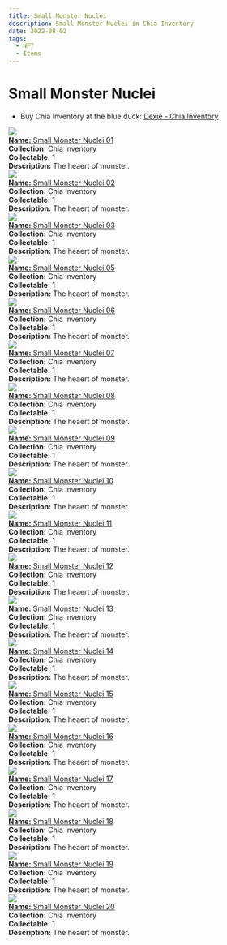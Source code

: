 ```yaml
---
title: Small Monster Nuclei
description: Small Monster Nuclei in Chia Inventory
date: 2022-08-02
tags:
  - NFT
  - Items
---
```


# Small Monster Nuclei

- Buy Chia Inventory at the blue duck: [Dexie - Chia Inventory](https://dexie.space/offers/col16fpva26fhdjp2echs3cr7c30gzl7qe67hu9grtsjcqldz354asjsyzp6wx/xch)

<div class="item_thumbnail_detail">
<img src="https://wgyl3e3wfirnyuy6qti7amonvhkoymw5lzuq4bstly23rvtm.arweave.net/sbC9k3YqItxT-HoTR8DHNqdTsMt-1eaQ4G_U141uNZs"><br/>
<div><a href="https://www.spacescan.io/xch/coin/0x5b5f789d368c145ebb47905bc0ad6e458c20875eccabb8ede5e624f2a1767c37"><strong>Name:</strong> Small Monster Nuclei 01</a></div>
<div><strong>Collection:</strong> Chia Inventory</div>
<div><strong>Collectable:</strong> 1</div>
<div><strong>Description:</strong> The heaert of monster.</div>
</div>
<div class="item_thumbnail_detail">
<img src="https://vkcpfsrv2rlcavfpeksskhjmr4ebttlym3bhicmca7ad5vuuuy.arweave.net/qoTy-yjXUViBUryKlJR0sjwgZzXhmwnQJggfAPtaUpo"><br/>
<div><a href="https://www.spacescan.io/xch/coin/0x688ad468176bdd2f7794fbf84e7af194cce815d1ca59cb0dba27e78e98a753d7"><strong>Name:</strong> Small Monster Nuclei 02</a></div>
<div><strong>Collection:</strong> Chia Inventory</div>
<div><strong>Collectable:</strong> 1</div>
<div><strong>Description:</strong> The heaert of monster.</div>
</div>
<div class="item_thumbnail_detail">
<img src="https://f54rmzluxu4shfd7srsqlszxnqjlckymyu4cxhnzic3emeneym.arweave.net/L3kWZXS9OSOUf5RlBcs3bBKxKwzFOCuduUC2-RhGkww"><br/>
<div><a href="https://www.spacescan.io/xch/coin/0x01d497e43d8eecfd40955470dc8a5cfab87542fe0c255a61afe38ae93ad31666"><strong>Name:</strong> Small Monster Nuclei 03</a></div>
<div><strong>Collection:</strong> Chia Inventory</div>
<div><strong>Collectable:</strong> 1</div>
<div><strong>Description:</strong> The heaert of monster.</div>
</div>
<div class="item_thumbnail_detail">
<img src="https://2poutlkq3g6sgizdbevuuqm6laucjn63sludl4s6cqcikxrnapeq.arweave.net/091JrVDZvSMjIwkrSkGeWCgkt9uS6DXyXhQEhV4tA8k"><br/>
<div><a href="https://www.spacescan.io/xch/coin/0xc570981b82468246337f2e195f3f8298bd3869315716d2fc9e56e8237811e6d0"><strong>Name:</strong> Small Monster Nuclei 05</a></div>
<div><strong>Collection:</strong> Chia Inventory</div>
<div><strong>Collectable:</strong> 1</div>
<div><strong>Description:</strong> The heaert of monster.</div>
</div>
<div class="item_thumbnail_detail">
<img src="https://xgo7olbz3mwwh4nn52fvm4mozgadfjthgbog3dai6rhcrf43qy.arweave.net/uZ33LDnbLWPxre6LVnGOyYAypmcwXG2MC-PROKJebhg"><br/>
<div><a href="https://www.spacescan.io/xch/coin/0x3293552aa0622b71246da25a0220fa439b11f1693be60ddb6eba2d878b08b9bd"><strong>Name:</strong> Small Monster Nuclei 06</a></div>
<div><strong>Collection:</strong> Chia Inventory</div>
<div><strong>Collectable:</strong> 1</div>
<div><strong>Description:</strong> The heaert of monster.</div>
</div>
<div class="item_thumbnail_detail">
<img src="https://fd6fn2eoibxl6xabhjf2oyiueji2qit5bkqdkwn7ejga.arweave.net/KPxW6I5Abr9cATp__Lp2EU_I-lGoI_n_0KoDVZvyJMY"><br/>
<div><a href="https://www.spacescan.io/xch/coin/0x20a673300a4ea78ff06d8e7460bca7a7668dcfec96b3a25c8c7bef69219a5043"><strong>Name:</strong> Small Monster Nuclei 07</a></div>
<div><strong>Collection:</strong> Chia Inventory</div>
<div><strong>Collectable:</strong> 1</div>
<div><strong>Description:</strong> The heaert of monster.</div>
</div>
<div class="item_thumbnail_detail">
<img src="https://2hhnou662mbxjnmbgga6aiy5jwri5rmozzpfbsss35lyegvj.arweave.net/0c7XU97TA3S1gTGB4CMdTaKOxY_7OXlDKUt9_Xghqpo"><br/>
<div><a href="https://www.spacescan.io/xch/coin/0x213ece769e81591182571a1a80eb66f7d157282727f1dfbc1188f9b88026a2d0"><strong>Name:</strong> Small Monster Nuclei 08</a></div>
<div><strong>Collection:</strong> Chia Inventory</div>
<div><strong>Collectable:</strong> 1</div>
<div><strong>Description:</strong> The heaert of monster.</div>
</div>
<div class="item_thumbnail_detail">
<img src="https://jzqqaskyxlbq3vvl3bmx4wpeqtnxxtu5bveo6qqbsigv6xu7.arweave.net/TmEASV-i6ww3Wq9hZflnkhNt7zp0NSO9CAZINX1_6f4"><br/>
<div><a href="https://www.spacescan.io/xch/coin/0x98cf97c001c563b6a016aa1a542ca95abb23efcd75c496206f49bb67ea354e03"><strong>Name:</strong> Small Monster Nuclei 09</a></div>
<div><strong>Collection:</strong> Chia Inventory</div>
<div><strong>Collectable:</strong> 1</div>
<div><strong>Description:</strong> The heaert of monster.</div>
</div>
<div class="item_thumbnail_detail">
<img src="https://pd6ekenv5gofa4f5phjb3ggsj6datg4d6zigoku6c5majdsvs5rq.arweave.net/ePxFEbXpnFBwvXnSHZjST4YJm4P2UGcqnhdYBI5Vl2M"><br/>
<div><a href="https://www.spacescan.io/xch/coin/0x8b2cdb950cacb2591822399d63e3c750de1dad3e60a6afc555a4a54c1aa0a8eb"><strong>Name:</strong> Small Monster Nuclei 10</a></div>
<div><strong>Collection:</strong> Chia Inventory</div>
<div><strong>Collectable:</strong> 1</div>
<div><strong>Description:</strong> The heaert of monster.</div>
</div>
<div class="item_thumbnail_detail">
<img src="https://4u7fxitjpjkrag6kigdza7f2skl6k3c3cvhnua2yti6fok2z.arweave.net/5T5boml6VR-Aby-kGHkHy6kpflbFsVTtoDWJo8VytZw"><br/>
<div><a href="https://www.spacescan.io/xch/coin/0xb4974cae56ce92d680560c4b4898d53615705ef9581e63220a6ab0839e2a2f53"><strong>Name:</strong> Small Monster Nuclei 11</a></div>
<div><strong>Collection:</strong> Chia Inventory</div>
<div><strong>Collectable:</strong> 1</div>
<div><strong>Description:</strong> The heaert of monster.</div>
</div>
<div class="item_thumbnail_detail">
<img src="https://x2sbq6lkw7z4c24hfklghj6l2gyxcmsmssvdqgagcjckvtevkwda.arweave.net/vqQYeWq388FrhyqWY6fL0bFxMkyUqjgYBhJEqsyVVYY"><br/>
<div><a href="https://www.spacescan.io/xch/coin/0x0675fd356aedb43743597f1a9d9195657e4abdaff2cd5065825b31c19815685a"><strong>Name:</strong> Small Monster Nuclei 12</a></div>
<div><strong>Collection:</strong> Chia Inventory</div>
<div><strong>Collectable:</strong> 1</div>
<div><strong>Description:</strong> The heaert of monster.</div>
</div>
<div class="item_thumbnail_detail">
<img src="https://3e3e7c4rcg6z26ia6wjosjewkgc73uhsn5arwquolxwuj2gi.arweave.net/2TZPi5ER-vZ15AP-WS6SSWUYX90PJvQRtCjl3_tROjI"><br/>
<div><a href="https://www.spacescan.io/xch/coin/0xc0a6ea3dc9779cb1d2744978b42060b96f7d4dfa973842f782401733b102647f"><strong>Name:</strong> Small Monster Nuclei 13</a></div>
<div><strong>Collection:</strong> Chia Inventory</div>
<div><strong>Collectable:</strong> 1</div>
<div><strong>Description:</strong> The heaert of monster.</div>
</div>
<div class="item_thumbnail_detail">
<img src="https://s6kqravgjqjxxom7wwhzguutlh2xtafd7hapynguibgaaxwoxq.arweave.net/l5UIgqZME3u5n7WPk1KTWfV5gKP5wPw01EBMAF-7OvA"><br/>
<div><a href="https://www.spacescan.io/xch/coin/0x348f31a52a6ed1edb969eebf9726e80de50cbbd65d9931a2b17a00880c6e3128"><strong>Name:</strong> Small Monster Nuclei 14</a></div>
<div><strong>Collection:</strong> Chia Inventory</div>
<div><strong>Collectable:</strong> 1</div>
<div><strong>Description:</strong> The heaert of monster.</div>
</div>
<div class="item_thumbnail_detail">
<img src="https://jtnlujm66podmlaka4nsfob45wvwu7nciqijtvkhm6puqrbe.arweave.net/TNq6J_Z7z3DYsCgcbIr_g87atqfaJEEJnVR2efSEQk4"><br/>
<div><a href="https://www.spacescan.io/xch/coin/0x4833ec07ef77250c27cefcd8da8ca97c0638e7fb3af20bc87663233ecbc11f0c"><strong>Name:</strong> Small Monster Nuclei 15</a></div>
<div><strong>Collection:</strong> Chia Inventory</div>
<div><strong>Collectable:</strong> 1</div>
<div><strong>Description:</strong> The heaert of monster.</div>
</div>
<div class="item_thumbnail_detail">
<img src="https://62a5ugwdysoumublefbxhmxr3lripz2sghj4ltidl2emwmbo6jkq.arweave.net/9oHaGsPEnUZQKyFDc7Lx2uKH51Ix08XNA16IyzAu8lU"><br/>
<div><a href="https://www.spacescan.io/xch/coin/0x896de9ae8fc3050da6032584a68a011fbe455fed7f17fdec0b79d83a72de9f80"><strong>Name:</strong> Small Monster Nuclei 16</a></div>
<div><strong>Collection:</strong> Chia Inventory</div>
<div><strong>Collectable:</strong> 1</div>
<div><strong>Description:</strong> The heaert of monster.</div>
</div>
<div class="item_thumbnail_detail">
<img src="https://ud3babzzbstvywa64glet3uwpjq5wyrg3tp4plus7zp6zgix.arweave.net/oPYQBzkMp1xYHuGWSe6WemHb_Yibc38eukv5f7Jk_Xc"><br/>
<div><a href="https://www.spacescan.io/xch/coin/0xcc3722276dee6fc0211070d102bcdfa4bb1ccd573f11d3969ef4a57287eacfc6"><strong>Name:</strong> Small Monster Nuclei 17</a></div>
<div><strong>Collection:</strong> Chia Inventory</div>
<div><strong>Collectable:</strong> 1</div>
<div><strong>Description:</strong> The heaert of monster.</div>
</div>
<div class="item_thumbnail_detail">
<img src="https://jfikxh6jehi7426fbrqy62dqdm3ancrawkmkoq5if3jf3f4cfq.arweave.net/SVC_rn8kh0f5rxQxhj2hwGzYGiiCymKdDqC7SXZeCLM"><br/>
<div><a href="https://www.spacescan.io/xch/coin/0xeaa4a11081a14c35e2dd202c86fcea87837f97af5f055c7dad0f6e2168a6ed01"><strong>Name:</strong> Small Monster Nuclei 18</a></div>
<div><strong>Collection:</strong> Chia Inventory</div>
<div><strong>Collectable:</strong> 1</div>
<div><strong>Description:</strong> The heaert of monster.</div>
</div>
<div class="item_thumbnail_detail">
<img src="https://lakofg2m5guiuvrdumjboplybxzb3nt4d4iqayhsm2fg5nwv.arweave.net/WBTi-m0zpqI_pWI6MSFz14DfIdtnwfEQBg8maKbrbVc"><br/>
<div><a href="https://www.spacescan.io/xch/coin/0x2ec56e660925d0c176f1fa15d9cb7eaa2e80c0ce04fe23fee3d0fac738f1c208"><strong>Name:</strong> Small Monster Nuclei 19</a></div>
<div><strong>Collection:</strong> Chia Inventory</div>
<div><strong>Collectable:</strong> 1</div>
<div><strong>Description:</strong> The heaert of monster.</div>
</div>
<div class="item_thumbnail_detail">
<img src="https://sia64ntyo5sawy5kbzocqo7dmwsa2ia3ae3waqtmxisbumuwb4.arweave.net/kgHuNnh3ZAtjqg5cKDvjZa-QNIBsBN2BCbLokGjKWDw"><br/>
<div><a href="https://www.spacescan.io/xch/coin/0x5cf5a4440798e38e3ac771e5a0f3747a4f3a88771e5c95f6ca513267efad013f"><strong>Name:</strong> Small Monster Nuclei 20</a></div>
<div><strong>Collection:</strong> Chia Inventory</div>
<div><strong>Collectable:</strong> 1</div>
<div><strong>Description:</strong> The heaert of monster.</div>
</div>

